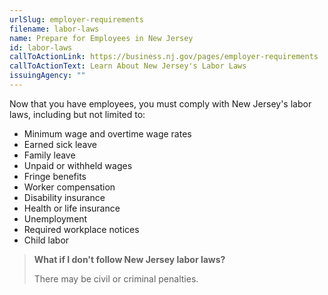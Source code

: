 ```yaml
---
urlSlug: employer-requirements
filename: labor-laws
name: Prepare for Employees in New Jersey
id: labor-laws
callToActionLink: https://business.nj.gov/pages/employer-requirements
callToActionText: Learn About New Jersey's Labor Laws
issuingAgency: ""
---
```

Now that you have employees, you must comply with New Jersey's labor laws, including but not limited to:

* Minimum wage and overtime wage rates
* Earned sick leave
* Family leave
* Unpaid or withheld wages
* Fringe benefits
* Worker compensation
* Disability insurance
* Health or life insurance
* Unemployment
* Required workplace notices
* Child labor

> **What if I don't follow New Jersey labor laws?**
>
> There may be civil or criminal penalties.